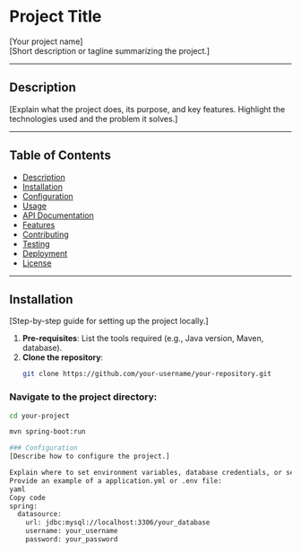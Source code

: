 # Project Title
[Your project name]  
[Short description or tagline summarizing the project.]

---

## Description
[Explain what the project does, its purpose, and key features. Highlight the technologies used and the problem it solves.]

---

## Table of Contents
- [Description](#description)
- [Installation](#installation)
- [Configuration](#configuration)
- [Usage](#usage)
- [API Documentation](#api-documentation)
- [Features](#features)
- [Contributing](#contributing)
- [Testing](#testing)
- [Deployment](#deployment)
- [License](#license)

---

## Installation
[Step-by-step guide for setting up the project locally.]
1. **Pre-requisites**: List the tools required (e.g., Java version, Maven, database).
2. **Clone the repository**: 
   ```bash
   git clone https://github.com/your-username/your-repository.git


### Navigate to the project directory:
```bash
cd your-project

mvn spring-boot:run

### Configuration
[Describe how to configure the project.]

Explain where to set environment variables, database credentials, or secrets.
Provide an example of a application.yml or .env file:
yaml
Copy code
spring:
  datasource:
    url: jdbc:mysql://localhost:3306/your_database
    username: your_username
    password: your_password
